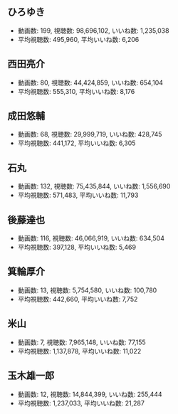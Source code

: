 ## ひろゆき

-   動画数: 199, 視聴数: 98,696,102, いいね数: 1,235,038
-   平均視聴数: 495,960, 平均いいね数: 6,206

## 西田亮介

-   動画数: 80, 視聴数: 44,424,859, いいね数: 654,104
-   平均視聴数: 555,310, 平均いいね数: 8,176

## 成田悠輔

-   動画数: 68, 視聴数: 29,999,719, いいね数: 428,745
-   平均視聴数: 441,172, 平均いいね数: 6,305

## 石丸

-   動画数: 132, 視聴数: 75,435,844, いいね数: 1,556,690
-   平均視聴数: 571,483, 平均いいね数: 11,793

## 後藤達也

-   動画数: 116, 視聴数: 46,066,919, いいね数: 634,504
-   平均視聴数: 397,128, 平均いいね数: 5,469

## 箕輪厚介

-   動画数: 13, 視聴数: 5,754,580, いいね数: 100,780
-   平均視聴数: 442,660, 平均いいね数: 7,752

## 米山

-   動画数: 7, 視聴数: 7,965,148, いいね数: 77,155
-   平均視聴数: 1,137,878, 平均いいね数: 11,022

## 玉木雄一郎

-   動画数: 12, 視聴数: 14,844,399, いいね数: 255,444
-   平均視聴数: 1,237,033, 平均いいね数: 21,287
